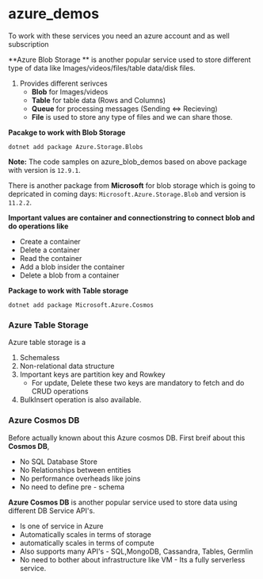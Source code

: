 # azure_demos

To work with these services you need an azure account and as well subscription

**Azure Blob Storage ** is another popular service used to store different type of data like Images/videos/files/table data/disk files.
1. Provides different serivces 
    - **Blob** for Images/videos
    - **Table** for table data (Rows and Columns)
    - **Queue** for processing messages (Sending <=> Recieving)
    - **File** is used to store any type of files and we can share those.

**Pacakge to work with Blob Storage**

``` dotnet add package Azure.Storage.Blobs ``` 

**Note:** The code samples on azure_blob_demos based on above package with version is ```12.9.1```.

There is another package from **Microsoft** for blob storage which is going to depricated in coming days:  ``` Microsoft.Azure.Storage.Blob ``` and version is ```11.2.2```.

**Important values are container and connectionstring to connect blob and do operations like**
 - Create a container
 - Delete a container
 - Read the container
 - Add a blob insider the container
 - Delete a blob from a container

**Package to work with Table storage**

``` dotnet add package Microsoft.Azure.Cosmos ```

### Azure Table Storage
Azure table storage is a
1. Schemaless 
2. Non-relational data structure
3. Important keys are partition key and Rowkey
   - For update, Delete these two keys are mandatory to fetch and do CRUD operations
4. BulkInsert operation is also available.

### Azure Cosmos DB
Before actually known about this Azure cosmos DB. First breif about this **Cosmos DB**,

 - No SQL Database Store
 - No Relationships between entities
 - No performance overheads like joins
 - No need to define pre - schema

**Azure Cosmos DB** is another popular service used to store data using different DB Service API's.
 
 - Is one of service in Azure
 - Automatically scales in terms of storage
 - automatically scales in terms of compute
 - Also supports many API's - SQL,MongoDB, Cassandra, Tables, Germlin
 - No need to bother about infrastructure like VM - Its a fully serverless service.

